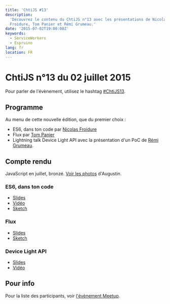 ```yaml
---
title: 'ChtiJS #13'
description:
  'Découvrez le contenu du ChtiJS n°13 avec les présentations de Nicolas
  Froidure, Tom Panier et Rémi Grumeau.'
date: '2015-07-02T19:00:00Z'
keywords:
  - ServiceWorkers
  - Espruino
lang: fr
location: FR
---
```


# ChtiJS n°13 du 02 juillet 2015

Pour parler de l'évènement, utilisez le hashtag
[#ChtiJS13](https://twitter.com/search?q=%23ChtiJS13&src=hash).

## Programme

Au menu de cette nouvelle édition, que du premier choix :

- ES6, dans ton code par [Nicolas Froidure](https://twitter.com/nfroidure)
- Flux par [Tom Panier](https://twitter.com/_neemzy)
- Lightning talk Device Light API avec la présentation d'un PoC de
  [Rémi Grumeau](https://twitter.com/remi_grumeau).

## Compte rendu

JavaScript en juillet, bronzé.
[Voir les photos](https://www.flickr.com/photos/ashassin/sets/72157655391224292)
d'Augustin.

### ES6, dans ton code

- [Slides](http://slides.com/nfroidure/es6-dans-ton-code#/)
- [Vidéo](https://www.youtube.com/watch?v=rBaCe-n9OaE)
- [Sketch](https://twitter.com/_flexbox/status/616690568601710592/photo/1)

### Flux

- [Slides](http://slides.com/neemzy/flux#/)
- [Sketch](https://twitter.com/_flexbox/status/616663174532759552)

### Device Light API

- [Slides](http://remi-grumeau.com/talks/chtijs13/#/slide1)
- [Vidéo](https://www.youtube.com/watch?v=TFtQKknt1tw)

## Pour info

Pour la liste des participants, voir
[l'évènement Meetup](http://www.meetup.com/fr-FR/FranceJS/events/223329634/).
